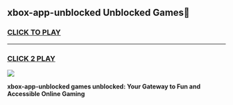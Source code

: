 
## xbox-app-unblocked Unblocked Games👋
<h3>
<a href="https://news.freeplayer.one?title=xbox-app-unblocked&ref=16F">CLICK TO PLAY</a></h3>
<hr>

<h3>
<a href="https://news.freeplayer.one?title=xbox-app-unblocked&ref=16F">CLICK 2 PLAY</a>
  
</h3>

<a href="https://news.freeplayer.one?title=xbox-app-unblocked&ref=16F/"><img src="https://clearcache.store/games.png"></a>


**xbox-app-unblocked games unblocked: Your Gateway to Fun and Accessible Online Gaming**

